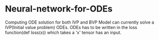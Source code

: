 # Neural-network-for-ODEs
Computing ODE solution for both IVP and BVP 
Model can currently solve a IVP(Initial value problem) ODEs. ODEs has to be written in the loss function(def loss(x)) which takes a 'x' tensor has an input. 
